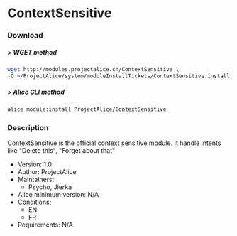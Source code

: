 # ContextSensitive

### Download

##### > WGET method
```bash
wget http://modules.projectalice.ch/ContextSensitive \
-O ~/ProjectAlice/system/moduleInstallTickets/ContextSensitive.install
```

##### > Alice CLI method
```bash
alice module:install ProjectAlice/ContextSensitive
```

### Description
ContextSensitive is the official context sensitive module. It handle intents like "Delete this", "Forget about that"

- Version: 1.0
- Author: ProjectAlice
- Maintainers:
  - Psycho, Jierka
- Alice minimum version: N/A
- Conditions:
  - EN
  - FR
- Requirements: N/A
